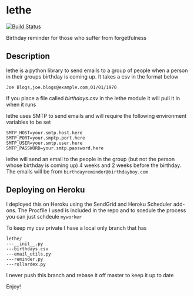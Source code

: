# lethe
[![Build Status](https://travis-ci.org/mandshaw/lethe.svg?branch=master)](https://travis-ci.org/mandshaw/lethe)

Birthday reminder for those who suffer from forgetfulness 

## Description
lethe is a python library to send emails to a group of people when a person in their groups birthday is coming up. It takes a csv in the format below

```
Joe Blogs,joe.blogs@example.com,01/01/1970
```

If you place a file called _birthdays.csv_ in the lethe module it will pull it in when it runs

lethe uses SMTP to send emails and will require the following environment variables to be set

```
SMTP_HOST=your.smtp.host.here
SMTP_PORT=your.smptp.port.here
SMTP_USER=your.smtp.user.here
SMTP_PASSWORD=your.smtp.password.here
```

lethe will send an email to the people in the group (but not the person whose birthday is coming up) 4 weeks and 2 weeks before the birthday. The emails will be from `birthdayreminder@birthdayboy.com`

## Deploying on Heroku

I deployed this on Heroku using the SendGrid and Heroku Scheduler add-ons. The Procfile I used is included in the repo and to scedule the process you can just schdeule `myworker`

To keep my csv private I have a local only branch that has
```
lethe/
---__init__.py
---birthdays.csv
---email_utils.py
---reminder.py
---rollardex.py
```

I never push this branch and rebase it off master to keep it up to date

Enjoy!
